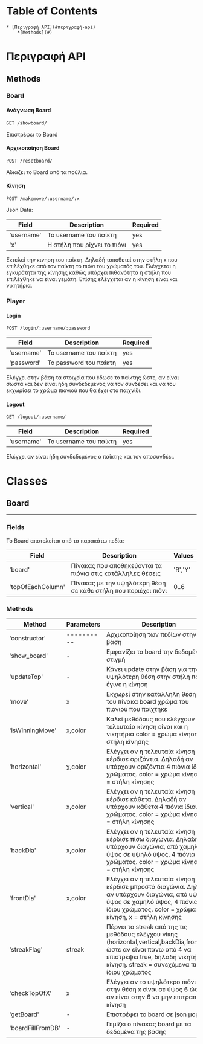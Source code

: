 Table of Contents
=================

    * [Περιγραφή API](#περιγραφή-api)
        *[Methods](#)




<a name="περιγραφή-api"></a>

# Περιγραφή API

## Methods

### Board

#### Ανάγνωση Board

```
GET /showboard/
```

Επιστρέφει το Board


#### Αρχικοποίηση Board

```
POST /resetboard/
```

Αδιάζει το Board από τα πούλια. 

#### Κίνηση 

```
POST /makemove/:username/:x
```
Json Data:

| Field       | Description                    | Required |
| ----------- | ------------------------------ | -------- |
| 'username'  | Το username του παίκτη         | yes      |
| 'x'         | Η στήλη που ρίχνει το πιόνι    | yes      |

Εκτελεί την κινηση του παίκτη. Δηλαδή τοποθετεί στην στήλη x που επιλέχθηκε από τον παίκτη το πιόνι του χρώματός του.
Ελέγχεται η εγκυρότητα της κίνησης καθώς υπάρχει πιθανότητα η στήλη που επιλέχθηκε να είναι γεμάτη. Επίσης ελέγχεται
αν η κίνηση είναι και νικητήρια.

### Player

#### Login

```
POST /login/:username/:password
```

| Field       | Description                    | Required |
| ----------- | ------------------------------ | -------- |
| 'username'  | Το username του παίκτη         | yes      |
| 'password'  | To password του παίκτη         | yes      |

Ελέγχει στην βάση τα στοιχεία που έδωσε το παίκτης ώστε, αν είναι σωστά και δεν είναι
ήδη συνδεδεμένος να τον συνδέσει και να του εκχωρίσει το χρώμα πιονιού που θα έχει στο παιχνίδι.

#### Logout

```
GET /logout/:username/
```

| Field       | Description                    | Required |
| ----------- | ------------------------------ | -------- |
| 'username'  | Το username του παίκτη         | yes      |

Ελέγχει αν είναι ήδη συνδεδεμένος ο παίκτης και τον αποσυνδέει.

# Classes

## Board

---------

### Fields

Το Board αποτελείται από τα παρακάτω πεδία:

| Field              | Description                                                        | Values   |
| ------------------ | ------------------------------------------------------------------ | -------- |
| 'board'            | Πίνακας που αποθηκεύονται τα πιόνια στις κατάλληλες θέσεις         | 'R','Y'  |
| 'topOfEachColumn'  | Πίνακας με την υψηλότερη θέση σε κάθε στήλη που περιέχει πιόνι     | 0..6     |

### Methods

| Method             |  Parameters | Description                                                                    |
| ------------------ | ----------- | ------------------------------------------------------------------------------ |
| 'constructor'      |  ---------- | Αρχικοποίηση των πεδίων στην βάση                                              |
| 'show_board'       |  -          | Εμφανίζει το board την δεδομένη στιγμή                                         |
| 'updateTop'        |  -          | Κάνει update στην βάση για την υψηλότερη θέση στην στήλη που έγινε η κίνηση    |
| 'move'             |  x          | Εκχωρεί στην κατάλληλη θέση(x) του πίνακα board χρώμα του πιονιού που παίχτηκε |
| 'isWinningMove'    |  x,color    | Καλεί μεθόδους που ελέγχουν αν η τελευταία κίνηση είναι και η νικητήρια color = χρώμα κίνηση, x = στήλη κίνησης      |
| 'horizontal'       |  χ,color    | Ελέγχει αν η τελευταία κίνηση κέρδισε οριζόντια. Δηλαδή αν υπάρχουν οριζόντια 4 πιόνια ίδιου χρώματος. color = χρώμα κίνηση, x = στήλη κίνησης |
| 'vertical'         |  x,color    | Ελέγχει αν η τελευταία κίνηση κέρδισε κάθετα. Δηλαδή αν υπάρχουν κάθετα 4 πιόνια ίδιου χρώματος.  color = χρώμα κίνηση, x = στήλη κίνησης      |
| 'backDia'          |  x,color    | Ελέγχει αν η τελευταία κίνηση κέρδισε πίσω διαγώνια. Δηλαδή αν υπάρχουν διαγώνια, από χαμηλό ύψος σε υψηλό ύψος, 4 πιόνια ίδιου χρώματος.  color = χρώμα κίνηση, x = στήλη κίνησης      |
| 'frontDia'         |  x,color    | Ελέγχει αν η τελευταία κίνηση κέρδισε μπροστά διαγώνια. Δηλαδή αν υπάρχουν διαγώνια, από υψηλό ύψος σε χαμηλό ύψος, 4 πιόνια ίδιου χρώματος.  color = χρώμα κίνηση, x = στήλη κίνησης      |
| 'streakFlag'       |  streak     | Πέρνει το streak από της τις μεθόδους ελέγχου νίκης (horizontal,vertical,backDia,frontDia) ώστε αν είναι πάνω από 4 να επιστρέψει true, δηλαδή νικητήρια κίνηση. streak = συνεχόμενα πιόνια ίδιου χρώματος   |
| 'checkTopOfX'      |  x          | Ελέγχει αν το υψηλότερο πιόνι στην θέση x είναι σε ύψος 6 ώστε αν είναι στην 6 να μην επιτραπεί η κίνηση      |
| 'getBoard'         |  -          | Επιστρέφει το board σε json μορφή                                              |
| 'boardFillFromDB'  |  -          | Γεμίζει ο πίνακας board με τα δεδομένα της βάσης                               |

